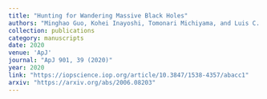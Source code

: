 ```yaml
---
title: "Hunting for Wandering Massive Black Holes"
authors: "Minghao Guo, Kohei Inayoshi, Tomonari Michiyama, and Luis C. Ho"
collection: publications
category: manuscripts
date: 2020
venue: 'ApJ'
journal: "ApJ 901, 39 (2020)"
year: 2020
link: "https://iopscience.iop.org/article/10.3847/1538-4357/abacc1"
arxiv: "https://arxiv.org/abs/2006.08203"
---
```


<!-- Optional: abstract or additional info -->
